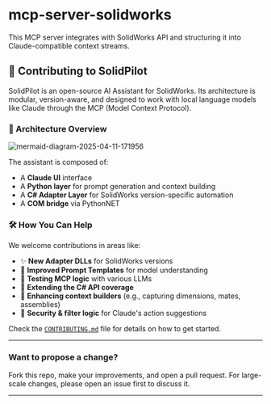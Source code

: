 # mcp-server-solidworks
 This MCP server integrates with SolidWorks API and structuring it into Claude-compatible context streams.
 ## 🚀 Contributing to SolidPilot

SolidPilot is an open-source AI Assistant for SolidWorks. Its architecture is modular, version-aware, and designed to work with local language models like Claude through the MCP (Model Context Protocol).

### 🧩 Architecture Overview
![mermaid-diagram-2025-04-11-171956](https://github.com/user-attachments/assets/f08930cf-e509-4478-a916-0ee7b9902fab)

The assistant is composed of:
- A **Claude UI** interface
- A **Python layer** for prompt generation and context building
- A **C# Adapter Layer** for SolidWorks version-specific automation
- A **COM bridge** via PythonNET

### 🛠️ How You Can Help

We welcome contributions in areas like:

- ✨ **New Adapter DLLs** for SolidWorks versions
- 🧠 **Improved Prompt Templates** for model understanding
- 🧪 **Testing MCP logic** with various LLMs
- 🧰 **Extending the C# API coverage**
- 🧾 **Enhancing context builders** (e.g., capturing dimensions, mates, assemblies)
- 🔐 **Security & filter logic** for Claude's action suggestions

Check the [`CONTRIBUTING.md`](CONTRIBUTING.md) file for details on how to get started.

---

### Want to propose a change?  

Fork this repo, make your improvements, and open a pull request. For large-scale changes, please open an issue first to discuss it.

---

